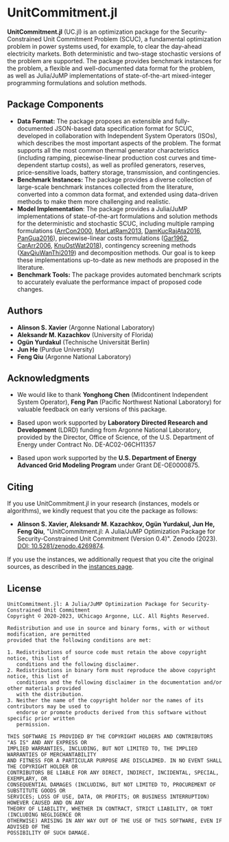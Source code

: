 # UnitCommitment.jl

**UnitCommitment.jl** (UC.jl) is an optimization package for the Security-Constrained Unit Commitment Problem (SCUC), a fundamental optimization problem in power systems used, for example, to clear the day-ahead electricity markets. Both deterministic and two-stage stochastic versions of the problem are supported. The package provides benchmark instances for the problem, a flexible and well-documented data format for the problem, as well as Julia/JuMP implementations of state-of-the-art mixed-integer programming formulations and solution methods.

## Package Components

- **Data Format:** The package proposes an extensible and fully-documented JSON-based data specification format for SCUC, developed in collaboration with Independent System Operators (ISOs), which describes the most important aspects of the problem. The format supports all the most common thermal generator characteristics (including ramping, piecewise-linear production cost curves and time-dependent startup costs), as well as profiled generators, reserves, price-sensitive loads, battery storage, transmission, and contingencies.
- **Benchmark Instances:** The package provides a diverse collection of large-scale benchmark instances collected from the literature, converted into a common data format, and extended using data-driven methods to make them more challenging and realistic.
- **Model Implementation**: The package provides a Julia/JuMP implementations of state-of-the-art formulations and solution methods for the deterministic and stochastic SCUC, including multiple ramping formulations ([ArrCon2000](https://doi.org/10.1109/59.871739), [MorLatRam2013](https://doi.org/10.1109/TPWRS.2013.2251373), [DamKucRajAta2016](https://doi.org/10.1007/s10107-015-0919-9), [PanGua2016](https://doi.org/10.1287/opre.2016.1520)), piecewise-linear costs formulations ([Gar1962](https://doi.org/10.1109/AIEEPAS.1962.4501405), [CarArr2006](https://doi.org/10.1109/TPWRS.2006.876672), [KnuOstWat2018](https://doi.org/10.1109/TPWRS.2017.2783850)), contingency screening methods ([XavQiuWanThi2019](https://doi.org/10.1109/TPWRS.2019.2892620)) and decomposition methods. Our goal is to keep these implementations up-to-date as new methods are proposed in the literature.
- **Benchmark Tools:** The package provides automated benchmark scripts to accurately evaluate the performance impact of proposed code changes.

## Authors

- **Alinson S. Xavier** (Argonne National Laboratory)
- **Aleksandr M. Kazachkov** (University of Florida)
- **Ogün Yurdakul** (Technische Universität Berlin)
- **Jun He** (Purdue University)
- **Feng Qiu** (Argonne National Laboratory)

## Acknowledgments

- We would like to thank **Yonghong Chen** (Midcontinent Independent System Operator), **Feng Pan** (Pacific Northwest National Laboratory) for valuable feedback on early versions of this package.

- Based upon work supported by **Laboratory Directed Research and Development** (LDRD) funding from Argonne National Laboratory, provided by the Director, Office of Science, of the U.S. Department of Energy under Contract No. DE-AC02-06CH11357

- Based upon work supported by the **U.S. Department of Energy Advanced Grid Modeling Program** under Grant DE-OE0000875.

## Citing

If you use UnitCommitment.jl in your research (instances, models or algorithms), we kindly request that you cite the package as follows:

- **Alinson S. Xavier, Aleksandr M. Kazachkov, Ogün Yurdakul, Jun He, Feng Qiu**, "UnitCommitment.jl: A Julia/JuMP Optimization Package for Security-Constrained Unit Commitment (Version 0.4)". Zenodo (2023). [DOI: 10.5281/zenodo.4269874](https://doi.org/10.5281/zenodo.4269874).

If you use the instances, we additionally request that you cite the original sources, as described in the [instances page](guides/instances.md).

## License

```text
UnitCommitment.jl: A Julia/JuMP Optimization Package for Security-Constrained Unit Commitment
Copyright © 2020-2023, UChicago Argonne, LLC. All Rights Reserved.

Redistribution and use in source and binary forms, with or without modification, are permitted
provided that the following conditions are met:

1. Redistributions of source code must retain the above copyright notice, this list of
   conditions and the following disclaimer.
2. Redistributions in binary form must reproduce the above copyright notice, this list of
   conditions and the following disclaimer in the documentation and/or other materials provided
   with the distribution.
3. Neither the name of the copyright holder nor the names of its contributors may be used to
   endorse or promote products derived from this software without specific prior written
   permission.

THIS SOFTWARE IS PROVIDED BY THE COPYRIGHT HOLDERS AND CONTRIBUTORS "AS IS" AND ANY EXPRESS OR
IMPLIED WARRANTIES, INCLUDING, BUT NOT LIMITED TO, THE IMPLIED WARRANTIES OF MERCHANTABILITY
AND FITNESS FOR A PARTICULAR PURPOSE ARE DISCLAIMED. IN NO EVENT SHALL THE COPYRIGHT HOLDER OR
CONTRIBUTORS BE LIABLE FOR ANY DIRECT, INDIRECT, INCIDENTAL, SPECIAL, EXEMPLARY, OR
CONSEQUENTIAL DAMAGES (INCLUDING, BUT NOT LIMITED TO, PROCUREMENT OF SUBSTITUTE GOODS OR
SERVICES; LOSS OF USE, DATA, OR PROFITS; OR BUSINESS INTERRUPTION) HOWEVER CAUSED AND ON ANY
THEORY OF LIABILITY, WHETHER IN CONTRACT, STRICT LIABILITY, OR TORT (INCLUDING NEGLIGENCE OR
OTHERWISE) ARISING IN ANY WAY OUT OF THE USE OF THIS SOFTWARE, EVEN IF ADVISED OF THE
POSSIBILITY OF SUCH DAMAGE.
```
